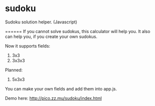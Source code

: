 # sudoku
Sudoku solution helper. (Javascript)

======
If you cannot solve sudokus, this calculator will help you. It also can help you, if you create your own sudokus.

Now it supports fields:
1. 3x3   
2. 3x3x3 

Planned:
1. 5x3x3

You can make your own fields and add them into app.js.


Demo here: http://pico.zz.mu/sudoku/index.html